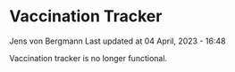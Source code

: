Vaccination Tracker
================
Jens von Bergmann
Last updated at 04 April, 2023 - 16:48

Vaccination tracker is no longer functional.
